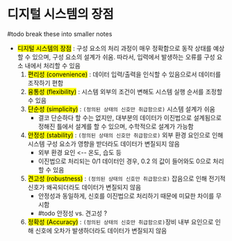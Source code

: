 # 디지털 시스템의 장점
#todo break these into smaller notes
- <mark class="hltr-trippy">디지털 시스템의 장점</mark> : 구성 요소의 처리 과정이 매우 정확함으로 동작 상태를 예상할 수 있으며, 구성 요소의 설계가 쉬움. 따라서, 입력에서 발생하는 오류를 구성 요소 내에서 처리할 수 있음
	1. <mark class="hltr-trippy">편리성 (convenience)</mark> : 데이터 입력/출력을 인식할 수 있음으로서 데이터를 조작하기 편함
	2. <mark class="hltr-trippy">융통성 (flexibility)</mark> : 시스템 외부의 조건이 변해도 시스템 실행 순서를 조정할 수 있음
	3. <mark class="hltr-trippy">단순성 (simplicity)</mark> : `(정의된 상태의 신호만 취급함으로)` 시스템 설계가 쉬움
		- 결코 단순하다 할 수는 없지만, 대부분의 데이터가 이진법으로 설계됨으로 정해진 틀에서 설계를 할 수 있으며, 수학적으로 설계가 가능함
	4. <mark class="hltr-trippy">안정성 (stability)</mark> : `(정의된 상태의 신호만 취급함으로)` 외부 환경 요인으로 인해 시스템 구성 요소가 영향을 받더라도 데이터가 변질되지 않음
		- 외부 환경 요인 <-- 온도, 습도 등
		- 이진법으로 처리되는 0/1 데이터인 경우, 0.2 의 값이 들어와도 0으로 처리할 수 있음
	5. <mark class="hltr-trippy">견고성 (robustness)</mark> : `(정의된 상태의 신호만 취급함으로)` 잡음으로 인해 전기적 신호가 왜곡되더라도 데이터가 변질되지 않음
		- 안정성과 동일하게, 신호를 이진법으로 처리하기 때문에 미묘한 차이를 무시함
		- #todo 안정성 vs. 견고성 ?
	6. <mark class="hltr-trippy">정확성 (Accuracy)</mark> : `(정의된 상태의 신호만 취급함으로)`장비 내부 요인으로 인해 신호에 오차가 발생하더라도 데이터가 변질되지 않음
